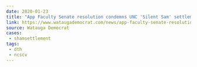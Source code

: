 ```yaml
---
date: 2020-01-23
title: "App Faculty Senate resolution condemns UNC 'Silent Sam' settlement"
link: https://www.wataugademocrat.com/news/app-faculty-senate-resolution-condemns-unc-silent-sam-settlement/article_f3e7b056-630b-5ac3-b65a-40ed33abbc9d.html
source: Watauga Democrat
cases:
 - shamsettlement
tags:
 - dth
 - ncscv
---
```

